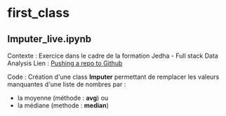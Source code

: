 # first_class
## Imputer_live.ipynb

Contexte :  Exercice dans le cadre de la formation Jedha  - Full stack Data Analysis
Lien : [Pushing a repo to Github](https://app.jedha.co/course/introduction-to-git-and-github-aft/pushing-a-repo-to-github-aft)

Code :
Création d'une class **Imputer** permettant de remplacer les valeurs manquantes d'une liste de nombres par :
- la moyenne (méthode : **avg**) ou
- la médiane (methode : **median**)
